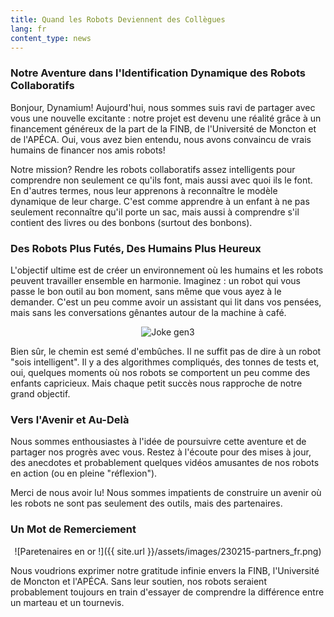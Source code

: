 ```yaml
---
title: Quand les Robots Deviennent des Collègues
lang: fr
content_type: news
---
```


### Notre Aventure dans l'Identification Dynamique des Robots Collaboratifs
 
Bonjour, Dynamium! Aujourd'hui, nous sommes suis ravi de partager avec vous une nouvelle excitante : notre projet est devenu une réalité grâce à un financement généreux de la part de la FINB, de l'Université de Moncton et de l'APÉCA. Oui, vous avez bien entendu, nous avons convaincu de vrais humains de financer nos amis robots!
 
Notre mission? Rendre les robots collaboratifs assez intelligents pour comprendre non seulement ce qu'ils font, mais aussi avec quoi ils le font. En d'autres termes, nous leur apprenons à reconnaître le modèle dynamique de leur charge. C'est comme apprendre à un enfant à ne pas seulement reconnaître qu'il porte un sac, mais aussi à comprendre s'il contient des livres ou des bonbons (surtout des bonbons).

### Des Robots Plus Futés, Des Humains Plus Heureux
L'objectif ultime est de créer un environnement où les humains et les robots peuvent travailler ensemble en harmonie. Imaginez : un robot qui vous passe le bon outil au bon moment, sans même que vous ayez à le demander. C'est un peu comme avoir un assistant qui lit dans vos pensées, mais sans les conversations gênantes autour de la machine à café.

<div align="center">
    <img src="{{ site.url }}/assets/images/KinovaGen3_joke_fr.png" alt="Joke gen3">
</div>

Bien sûr, le chemin est semé d'embûches. Il ne suffit pas de dire à un robot "sois intelligent". Il y a des algorithmes compliqués, des tonnes de tests et, oui, quelques moments où nos robots se comportent un peu comme des enfants capricieux. Mais chaque petit succès nous rapproche de notre grand objectif.

### Vers l'Avenir et Au-Delà
Nous sommes enthousiastes à l'idée de poursuivre cette aventure et de partager nos progrès avec vous. Restez à l'écoute pour des mises à jour, des anecdotes et probablement quelques vidéos amusantes de nos robots en action (ou en pleine "réflexion").
 
Merci de nous avoir lu! Nous sommes impatients de construire un avenir où les robots ne sont pas seulement des outils, mais des partenaires.

### Un Mot de Remerciement

<p align="center">
![Paretenaires en or !]({{ site.url }}/assets/images/230215-partners_fr.png) 
</p>

Nous voudrions exprimer notre gratitude infinie envers la FINB, l'Université de Moncton et l'APÉCA. Sans leur soutien, nos robots seraient probablement toujours en train d'essayer de comprendre la différence entre un marteau et un tournevis.